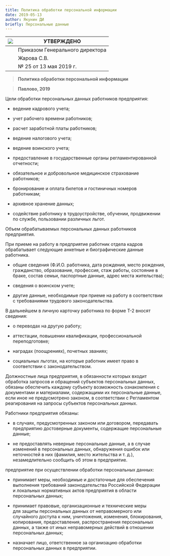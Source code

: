 ```yaml
---
title: Политика обработки персональной информации
date: 2019-05-13
author: Якунин ДИ
briefly: Персональные данные
---
```


| <img src="http://localhost:8000/img/ir_logo.png"> | УТВЕРЖДЕНО |
| --- | --- |
|     | Приказом Генерального директора |
|     | Жарова С.В. |
|     | № 25 от 13 мая 2019 г. |

> **Политика обработки персональной информации**

> **Павлово, 2019**



Цели обработки персональных данных работников предприятия:

-   ведение кадрового учета;

-   учет рабочего времени работников;

-   расчет заработной платы работников;

-   ведение налогового учета;

-   ведение воинского учета;

-   предоставление в государственные органы регламентированной
    отчетности;

-   обязательное и добровольное медицинское страхование работников;

-   бронирование и оплата билетов и гостиничных номеров работникам;

-   архивное хранение данных;

-   содействие работнику в трудоустройстве, обучении, продвижении по
    службе, пользовании различных льгот.

Объем обрабатываемых персональных данных работников предприятия.

При приеме на работу в предприятие работник отдела кадров обрабатывает
следующие анкетные и биографические данные работника.

-   общие сведения (Ф.И.О. работника, дата рождения, место рождения,
    гражданство, образование, профессия, стаж работы, состояние в браке,
    состав семьи, паспортные данные, адрес места жительства);

-   сведения о воинском учете;

-   другие данные, необходимые при приеме на работу в соответствии с
    требованиями трудового законодательства.

В дальнейшем в личную карточку работника по форме Т-2 вносят сведения:

-   о переводах на другую работу;

-   аттестации, повышении квалификации, профессиональной переподготовке;

-   наградах (поощрениях), почетных званиях;

-   социальных льготах, на которые работник имеет право в соответствии с
    законодательством.

Должностные лица предприятия, в обязанности которых входит обработка
запросов и обращений субъектов персональных данных, обязаны обеспечить
каждому субъекту возможность ознакомления с документами и материалами,
содержащими их персональные данные, если иное не предусмотрено законом,
в соответствии с Регламентом реагирования на запросы субъектов
персональных данных.

Работники предприятия обязаны:

-   в случаях, предусмотренных законом или договором, передавать
    предприятию достоверные документы, содержащие персональные данные;

-   не предоставлять неверные персональные данные, а в случае изменений
    в персональных данных, обнаружения ошибок или неточностей в них
    (фамилия, место жительства и т. д.), незамедлительно сообщить об
    этом в предприятие.

предприятие при осуществлении обработки персональных данных:

-   принимает меры, необходимые и достаточные для обеспечения выполнения
    требований законодательства Российской Федерации и локальных
    нормативных актов предприятия в области персональных данных;

-   принимает правовые, организационные и технические меры для защиты
    персональных данных от неправомерного или случайного доступа к ним,
    уничтожения, изменения, блокирования, копирования, предоставления,
    распространения персональных данных, а также от иных неправомерных
    действий в отношении персональных данных;

-   назначает лицо, ответственное за организацию обработки персональных
    данных в предприятии.
